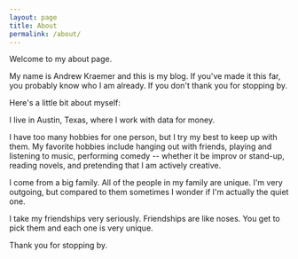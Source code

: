 ```yaml
---
layout: page
title: About
permalink: /about/
---
```


Welcome to my about page.

My name is Andrew Kraemer and this is my blog. If you've made it this far, you probably know who I am already. If you don't thank you for stopping by.

Here's a little bit about myself:

I live in Austin, Texas, where I work with data for money.

I have too many hobbies for one person, but I try my best to keep up with them. My favorite hobbies include hanging out with friends, playing and listening to music, performing comedy -- whether it be improv or stand-up, reading novels, and pretending that I am actively creative.

I come from a big family. All of the people in my family are unique. I'm very outgoing, but compared to them sometimes I wonder if I'm actually the quiet one.

I take my friendships very seriously. Friendships are like noses. You get to pick them and each one is very unique.

Thank you for stopping by.
